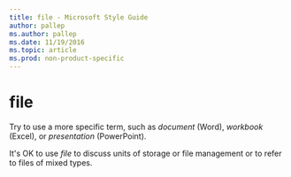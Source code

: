 ```yaml
---
title: file - Microsoft Style Guide
author: pallep
ms.author: pallep
ms.date: 11/19/2016
ms.topic: article
ms.prod: non-product-specific
---
```


# file

Try to use a more specific term, such as *document* (Word), *workbook* (Excel), or *presentation* (PowerPoint). 

It's OK to use *file* to discuss units of storage or file management or to refer to files of mixed types. 
